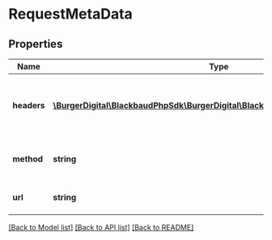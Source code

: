 # RequestMetaData

## Properties
Name | Type | Description | Notes
------------ | ------------- | ------------- | -------------
**headers** | [**\BurgerDigital\BlackbaudPhpSdk\BurgerDigital\BlackbaudPhpSdk\Models\Header[]**](Header.md) | The headers to supply when making the request. | [optional] 
**method** | **string** | The http method to use for the request. | [optional] 
**url** | **string** | The url to use for the request. | [optional] 

[[Back to Model list]](../../README.md#documentation-for-models) [[Back to API list]](../../README.md#documentation-for-api-endpoints) [[Back to README]](../../README.md)

